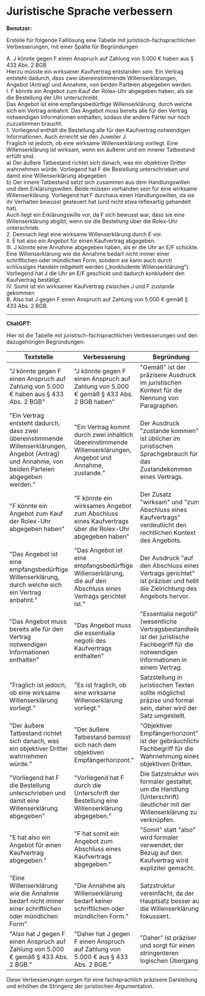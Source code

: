 # Juristische Sprache verbessern

**Benutzer:**

Erstelle für folgende Falllösung eine Tabelle mit juristisch-fachsprachlichen Verbesserungen, mit einer Spalte für Begründungen

A. J könnte gegen F einen Anspruch auf Zahlung von 5.000 € haben aus § 433 Abs. 2 BGB\
Hierzu müsste ein wirksamer Kaufvertrag entstanden sein. Ein Vertrag entsteht dadurch, dass zwei übereinstimmende Willenserklärungen, Angebot (Antrag) und Annahme, von beiden Parteien abgegeben werden.\
I. F könnte ein Angebot zum Kauf der Rolex-Uhr abgegeben haben, als sie die Bestellung der Uhr unterschreibt.\
Das Angebot ist eine empfangsbedürftige Willenserklärung, durch welche sich ein Vertrag anbahnt. Das Angebot muss bereits alle für den Vertrag notwendigen Informationen enthalten, sodass die andere Partei nur noch zuzustimmen braucht.\
1\. Vorliegend enthält die Bestellung alle für den Kaufvertrag notwendigen Informationen. Auch erreicht sie den Juwelier J.\
Fraglich ist jedoch, ob eine wirksame Willenserklärung vorliegt. Eine Willenserklärung ist wirksam, wenn ein äußerer und ein innerer Tatbestand erfüllt sind.\
a) Der äußere Tatbestand richtet sich danach, was ein objektiver Dritter wahrnehmen würde. Vorliegend hat F die Bestellung unterschrieben und damit eine Willenserklärung abgegeben\
b) Der innere Tatbestand setzt sich zusammen aus dem Handlungswillen und dem Erklärungswillen. Beide müssen vorhanden sein für eine wirksame Willenserklärung. Vorliegend hat F durchaus einen Handlungswillen, da sie ihr Verhalten bewusst gesteuert hat (und nicht etwa reflexartig gehandelt hat).\
Auch liegt ein Erklärungswille vor, da F sich bewusst war, dass sie eine Willenserklärung abgibt, wenn sie die Bestellung über die Rolex-Uhr unterschrieb.\
2\. Demnach liegt eine wirksame Willenserklärung durch E vor.\
II. E hat also ein Angebot für einen Kaufvertrag abgegeben.\
III. J könnte eine Annahme abgegeben haben, als er die Uhr an E/F schickte.\
Eine Willenserklärung wie die Annahme bedarf nicht immer einer schriftlichen oder mündlichen Form, sondern sie kann auch durch schlüssiges Handeln mitgeteilt werden („konkludente Willenserklärung“). Vorliegend hat J die Uhr an E/F geschickt und dadurch konkludent den Kaufvertrag bestätigt.\
IV. Somit ist ein wirksamer Kaufvertrag zwischen J und F zustande gekommen\
B. Also hat J gegen F einen Anspruch auf Zahlung von 5.000 € gemäß § 433 Abs. 2 BGB.

---

**ChatGPT:**

Hier ist die Tabelle mit juristisch-fachsprachlichen Verbesserungen und den dazugehörigen Begründungen:

| **Textstelle** | **Verbesserung** | **Begründung** |
|----------------|------------------|----------------|
| "J könnte gegen F einen Anspruch auf Zahlung von 5.000 € haben aus § 433 Abs. 2 BGB" | "J könnte gegen F einen Anspruch auf Zahlung von 5.000 € gemäß § 433 Abs. 2 BGB haben" | "Gemäß" ist der präzisere Ausdruck im juristischen Kontext für die Nennung von Paragraphen. |
| "Ein Vertrag entsteht dadurch, dass zwei übereinstimmende Willenserklärungen, Angebot (Antrag) und Annahme, von beiden Parteien abgegeben werden." | "Ein Vertrag kommt durch zwei inhaltlich übereinstimmende Willenserklärungen, Angebot und Annahme, zustande." | Der Ausdruck "zustande kommen" ist üblicher im juristischen Sprachgebrauch für das Zustandekommen eines Vertrags. |
| "F könnte ein Angebot zum Kauf der Rolex-Uhr abgegeben haben" | "F könnte ein wirksames Angebot zum Abschluss eines Kaufvertrags über die Rolex-Uhr abgegeben haben" | Der Zusatz "wirksam" und "zum Abschluss eines Kaufvertrags" verdeutlicht den rechtlichen Kontext des Angebots. |
| "Das Angebot ist eine empfangsbedürftige Willenserklärung, durch welche sich ein Vertrag anbahnt." | "Das Angebot ist eine empfangsbedürftige Willenserklärung, die auf den Abschluss eines Vertrags gerichtet ist." | Der Ausdruck "auf den Abschluss eines Vertrags gerichtet" ist präziser und hebt die Zielrichtung des Angebots hervor. |
| "Das Angebot muss bereits alle für den Vertrag notwendigen Informationen enthalten" | "Das Angebot muss die essentialia negotii des Kaufvertrags enthalten" | "Essentialia negotii" (wesentliche Vertragsbestandteile) ist der juristische Fachbegriff für die notwendigen Informationen in einem Vertrag. |
| "Fraglich ist jedoch, ob eine wirksame Willenserklärung vorliegt." | "Es ist fraglich, ob eine wirksame Willenserklärung vorliegt." | Satzstellung in juristischen Texten sollte möglichst präzise und formal sein, daher wird der Satz umgestellt. |
| "Der äußere Tatbestand richtet sich danach, was ein objektiver Dritter wahrnehmen würde." | "Der äußere Tatbestand bemisst sich nach dem objektiven Empfängerhorizont." | "Objektiver Empfängerhorizont" ist der gebräuchliche Fachbegriff für die Wahrnehmung eines objektiven Dritten. |
| "Vorliegend hat F die Bestellung unterschrieben und damit eine Willenserklärung abgegeben" | "Vorliegend hat F durch die Unterschrift der Bestellung eine Willenserklärung abgegeben." | Die Satzstruktur wird formaler gestaltet, um die Handlung (Unterschrift) deutlicher mit der Willenserklärung zu verknüpfen. |
| "E hat also ein Angebot für einen Kaufvertrag abgegeben." | "F hat somit ein Angebot zum Abschluss eines Kaufvertrags abgegeben." | "Somit" statt "also" wird formaler verwendet; der Bezug auf den Kaufvertrag wird expliziter gemacht. |
| "Eine Willenserklärung wie die Annahme bedarf nicht immer einer schriftlichen oder mündlichen Form" | "Die Annahme als Willenserklärung bedarf keiner schriftlichen oder mündlichen Form." | Satzstruktur vereinfacht, da der Hauptsatz besser auf die Willenserklärung fokussiert. |
| "Also hat J gegen F einen Anspruch auf Zahlung von 5.000 € gemäß § 433 Abs. 2 BGB." | "Daher hat J gegen F einen Anspruch auf Zahlung von 5.000 € aus § 433 Abs. 2 BGB." | "Daher" ist präziser und sorgt für einen stringenteren logischen Übergang. |

Diese Verbesserungen sorgen für eine fachsprachlich präzisere Darstellung und erhöhen die Stringenz der juristischen Argumentation.
